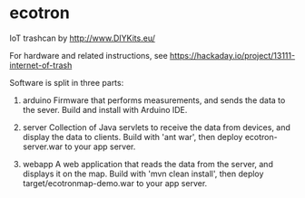 # ecotron
IoT trashcan by http://www.DIYKits.eu/

For hardware and related instructions, see
https://hackaday.io/project/13111-internet-of-trash

Software is split in three parts:

1) arduino
Firmware that performs measurements, and sends the data to the sever.
Build and install with Arduino IDE.

2) server
Collection of Java servlets to receive the data from devices, and display the data to clients.
Build with 'ant war', then deploy ecotron-server.war to your app server.

3) webapp
A web application that reads the data from the server, and displays it on the map.
Build with 'mvn clean install', then deploy target/ecotronmap-demo.war to your app server.